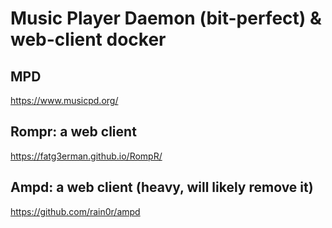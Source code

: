 # Music Player Daemon (bit-perfect) & web-client docker

## MPD
https://www.musicpd.org/

## Rompr: a web client
https://fatg3erman.github.io/RompR/

## Ampd: a web client (heavy, will likely remove it)
https://github.com/rain0r/ampd
